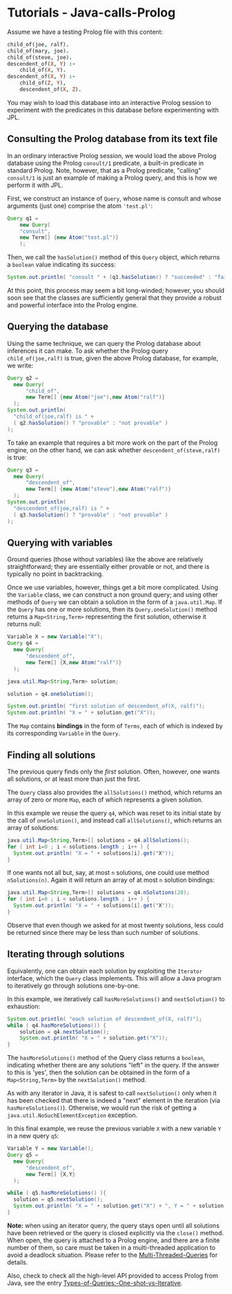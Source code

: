 # Tutorials - Java-calls-Prolog

Assume we have a testing Prolog file with this content:
```prolog
child_of(joe, ralf). 
child_of(mary, joe). 
child_of(steve, joe).
descendent_of(X, Y) :- 
    child_of(X, Y). 
descendent_of(X, Y) :- 
    child_of(Z, Y), 
    descendent_of(X, Z).
```
You may wish to load this database into an interactive Prolog session to experiment with the predicates in this database before experimenting with JPL.


## Consulting the Prolog database from its text file

In an ordinary interactive Prolog session, we would load the above Prolog database using the Prolog `consult/1` predicate, a built-in predicate in standard Prolog.  Note, however, that as a Prolog predicate, "calling" `consult/1` is just an example of making a Prolog query, and this is how we perform it with JPL.

First, we construct an instance of `Query`, whose name is consult and whose arguments (just one) comprise the atom  `'test.pl'`:

```java
Query q1 = 
    new Query( 
	"consult", 
	new Term[] {new Atom("test.pl")} 
    );
```
    
Then, we call the `hasSolution()` method of this `Query` object, which returns a `boolean` value indicating its success:

```java
System.out.println( "consult " + (q1.hasSolution() ? "succeeded" : "failed"));
```

At this point, this process may seem a bit long-winded; however, you should soon see that the classes are sufficiently general that they provide a robust and powerful interface into the Prolog engine. 


## Querying the database

Using the same technique, we can query the Prolog database about inferences it can make.  To ask whether the Prolog query `child_of(joe,ralf)` is true, given the above Prolog database, for example, we write:
```java
Query q2 = 
  new Query( 
      "child_of", 
      new Term[] {new Atom("joe"),new Atom("ralf")} 
  );
System.out.println( 
  "child_of(joe,ralf) is " + 
  ( q2.hasSolution() ? "provable" : "not provable" ) 
);
```
To take an example that requires a bit more work on the part of the Prolog engine, on the other hand, we can ask whether `descendent_of(steve,ralf)` is true:
```java
Query q3 = 
  new Query( 
      "descendent_of", 
      new Term[] {new Atom("steve"),new Atom("ralf")} 
  );
System.out.println( 
  "descendent_of(joe,ralf) is " + 
  ( q3.hasSolution() ? "provable" : "not provable" ) 
);
```

## Querying with variables

Ground queries (those without variables) like the above are relatively straightforward; they are essentially either provable or not, and there is typically no point in backtracking.  

Once we use variables, however, things get a bit more complicated. Using the `Variable` class, we can construct a non ground query; and using other methods of `Query` we can obtain a solution in the form of a `java.util.Map`.  If the `Query` has one or more solutions, then its `Query.oneSolution()` method returns a `Map<String,Term>` representing the first solution, otherwise it returns null:
```java
Variable X = new Variable("X");
Query q4 = 
  new Query( 
      "descendent_of", 
      new Term[] {X,new Atom("ralf")} 
  );

java.util.Map<String,Term> solution;

solution = q4.oneSolution();

System.out.println( "first solution of descendent_of(X, ralf)"); 
System.out.println( "X = " + solution.get("X"));
```
The `Map` contains **bindings** in the form of `Terms`, each of which is indexed by its corresponding `Variable` in the `Query`.
      
 
## Finding all solutions

The previous query finds only the _first_ solution.  Often, however, one wants all solutions, or at least more than just the first.  

The `Query` class also provides the `allSolutions()` method, which returns an array of zero or more `Map`, each of which represents a given solution.

In this example we reuse the query `q4`, which was reset to its initial state by the call of `oneSolution()`, and instead call `allSolutions()`, which returns an array of solutions:
```java
java.util.Map<String,Term>[] solutions = q4.allSolutions();
for ( int i=0 ; i < solutions.length ; i++ ) { 
  System.out.println( "X = " + solutions[i].get('X")); 
}
```

If one wants not all but, say, at most `n` solutions, one could use method `nSolutions(n)`. Again it will return an array of at most `n` solution bindings:

```java
java.util.Map<String,Term>[] solutions = q4.nSolutions(20);
for ( int i=0 ; i < solutions.length ; i++ ) { 
  System.out.println( "X = " + solutions[i].get('X")); 
}
```
Observe that even though we asked for at most twenty solutions, less could be returned since there may be less than such number of solutions.


## Iterating through solutions


Equivalently, one can obtain each solution by exploiting the `Iterator` interface, which the `Query` class implements.  This will allow a Java program to iteratively go through solutions one-by-one.

In this example, we iteratively call `hasMoreSolutions()` and `nextSolution()` to exhaustion:

```java
System.out.println( "each solution of descendent_of(X, ralf)");
while ( q4.hasMoreSolutions()) {    
	solution = q4.nextSolution();
    System.out.println( "X = " + solution.get("X"));
}
```
The `hasMoreSolutions()` method of the Query class returns a `boolean`, indicating whether there are any solutions "left" in the query. If the answer to this is 'yes', then the solution can be obtained in the form of a `Map<String,Term>` by the `nextSolution()` method.

As with any iterator in Java, it is safest to call `nextSolution()` only when it has been checked that there is indeed a "next" element in the iteration (via `hasMoreSolutions()`). Otherwise, we would run the risk of getting a `java.util.NoSuchElementException` exception.

In this final example, we reuse the previous variable `X` with a new variable `Y` in a new query `q5`:
```java
Variable Y = new Variable();
Query q5 = 
  new Query( 
      "descendent_of", 
      new Term[] {X,Y} 
  );

while ( q5.hasMoreSolutions() ){ 
  solution = q5.nextSolution(); 
  System.out.println( "X = " + solution.get("X") + ", Y = " + solution.get("Y")); 
}
```

**Note:** when using an iterator query, the query stays open until all solutions have been retrieved or the query is closed explicitly via the `close()` method. When open, the query is attached to a Prolog engine, and there are a finite number of them, so care must be taken in a multi-threaded application to avoid a deadlock situation. Please refer to the [Multi-Threaded-Queries](TutorialMultithreaded) for details.

Also, check to check all the high-level API provided to access Prolog from Java, see the entry [Types-of-Queries:-One-shot-vs-Iterative](TutorialTypesOfQueries).
